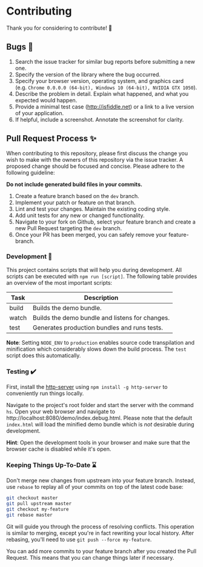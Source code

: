 # Contributing

Thank you for considering to contribute! :speech_balloon:


## Bugs :bug:

1. Search the issue tracker for similar bug reports before submitting a new one.
2. Specify the version of the library where the bug occurred.
3. Specify your browser version, operating system, and graphics card  
   (e.g. `Chrome 0.0.0.0 (64-bit), Windows 10 (64-bit), NVIDIA GTX 1050`).
4. Describe the problem in detail. Explain what happened, and what you expected would happen.
5. Provide a minimal test case (http://jsfiddle.net) or a link to a live version of your application.
6. If helpful, include a screenshot. Annotate the screenshot for clarity.


## Pull Request Process :sparkles:

When contributing to this repository, please first discuss the change you wish to make with the owners of this repository via the issue tracker.
A proposed change should be focused and concise. Please adhere to the following guideline:

__Do not include generated build files in your commits.__

1. Create a feature branch based on the `dev` branch.
2. Implement your patch or feature on that branch.
3. Lint and test your changes. Maintain the existing coding style.
3. Add unit tests for any new or changed functionality.
3. Navigate to your fork on Github, select your feature branch and create a new Pull Request targeting the `dev` branch.
4. Once your PR has been merged, you can safely remove your feature-branch.


### Development :wrench:

This project contains scripts that will help you during development. All scripts can be executed with `npm run [script]`.
The following table provides an overview of the most important scripts:

| Task  | Description                                     |
|-------|-------------------------------------------------|
| build | Builds the demo bundle.                         |
| watch | Builds the demo bundle and listens for changes. |
| test  | Generates production bundles and runs tests.    |

__Note__: Setting `NODE_ENV` to `production` enables source code transpilation and minification which considerably slows down the build process. The `test` script does this automatically.


### Testing :heavy_check_mark:

First, install the [http-server](https://github.com/indexzero/http-server) using `npm install -g http-server` to conveniently run things locally.

Navigate to the project's root folder and start the server with the command `hs`. Open your web browser and navigate to http://localhost:8080/demo/index.debug.html.
Please note that the default `index.html` will load the minified demo bundle which is _not_ desirable during development.

__Hint__: Open the development tools in your browser and make sure that the browser cache is disabled while it's open.


### Keeping Things Up-To-Date :hourglass:

Don't merge new changes from upstream into your feature branch.
Instead, use `rebase` to replay all of your commits on top of the latest code base:

```sh
git checkout master
git pull upstream master
git checkout my-feature
git rebase master
```

Git will guide you through the process of resolving conflicts.
This operation is similar to merging, except you're in fact rewriting your local history.
After rebasing, you'll need to use `git push --force my-feature`.

You can add more commits to your feature branch after you created the Pull Request.
This means that you can change things later if necessary.
